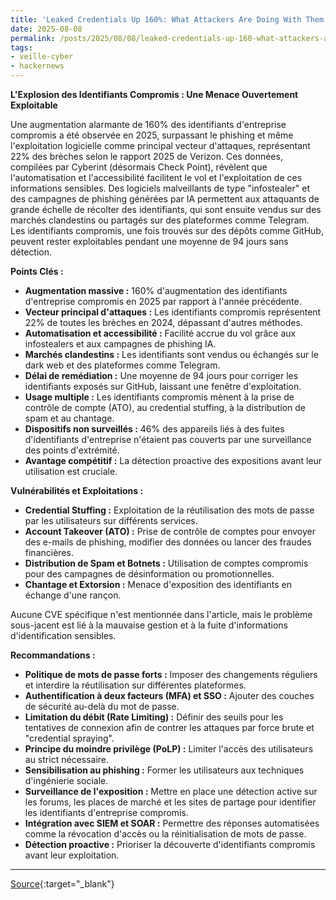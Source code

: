 ```yaml
---
title: 'Leaked Credentials Up 160%: What Attackers Are Doing With Them'
date: 2025-08-08
permalink: /posts/2025/08/08/leaked-credentials-up-160-what-attackers-are-doing-with-them/
tags:
- veille-cyber
- hackernews
---
```

**L'Explosion des Identifiants Compromis : Une Menace Ouvertement Exploitable**

Une augmentation alarmante de 160% des identifiants d'entreprise compromis a été observée en 2025, surpassant le phishing et même l'exploitation logicielle comme principal vecteur d'attaques, représentant 22% des brèches selon le rapport 2025 de Verizon. Ces données, compilées par Cyberint (désormais Check Point), révèlent que l'automatisation et l'accessibilité facilitent le vol et l'exploitation de ces informations sensibles. Des logiciels malveillants de type "infostealer" et des campagnes de phishing générées par IA permettent aux attaquants de grande échelle de récolter des identifiants, qui sont ensuite vendus sur des marchés clandestins ou partagés sur des plateformes comme Telegram. Les identifiants compromis, une fois trouvés sur des dépôts comme GitHub, peuvent rester exploitables pendant une moyenne de 94 jours sans détection.

**Points Clés :**

*   **Augmentation massive :** 160% d'augmentation des identifiants d'entreprise compromis en 2025 par rapport à l'année précédente.
*   **Vecteur principal d'attaques :** Les identifiants compromis représentent 22% de toutes les brèches en 2024, dépassant d'autres méthodes.
*   **Automatisation et accessibilité :** Facilité accrue du vol grâce aux infostealers et aux campagnes de phishing IA.
*   **Marchés clandestins :** Les identifiants sont vendus ou échangés sur le dark web et des plateformes comme Telegram.
*   **Délai de remédiation :** Une moyenne de 94 jours pour corriger les identifiants exposés sur GitHub, laissant une fenêtre d'exploitation.
*   **Usage multiple :** Les identifiants compromis mènent à la prise de contrôle de compte (ATO), au credential stuffing, à la distribution de spam et au chantage.
*   **Dispositifs non surveillés :** 46% des appareils liés à des fuites d'identifiants d'entreprise n'étaient pas couverts par une surveillance des points d'extrémité.
*   **Avantage compétitif :** La détection proactive des expositions avant leur utilisation est cruciale.

**Vulnérabilités et Exploitations :**

*   **Credential Stuffing :** Exploitation de la réutilisation des mots de passe par les utilisateurs sur différents services.
*   **Account Takeover (ATO) :** Prise de contrôle de comptes pour envoyer des e-mails de phishing, modifier des données ou lancer des fraudes financières.
*   **Distribution de Spam et Botnets :** Utilisation de comptes compromis pour des campagnes de désinformation ou promotionnelles.
*   **Chantage et Extorsion :** Menace d'exposition des identifiants en échange d'une rançon.

Aucune CVE spécifique n'est mentionnée dans l'article, mais le problème sous-jacent est lié à la mauvaise gestion et à la fuite d'informations d'identification sensibles.

**Recommandations :**

*   **Politique de mots de passe forts :** Imposer des changements réguliers et interdire la réutilisation sur différentes plateformes.
*   **Authentification à deux facteurs (MFA) et SSO :** Ajouter des couches de sécurité au-delà du mot de passe.
*   **Limitation du débit (Rate Limiting) :** Définir des seuils pour les tentatives de connexion afin de contrer les attaques par force brute et "credential spraying".
*   **Principe du moindre privilège (PoLP) :** Limiter l'accès des utilisateurs au strict nécessaire.
*   **Sensibilisation au phishing :** Former les utilisateurs aux techniques d'ingénierie sociale.
*   **Surveillance de l'exposition :** Mettre en place une détection active sur les forums, les places de marché et les sites de partage pour identifier les identifiants d'entreprise compromis.
*   **Intégration avec SIEM et SOAR :** Permettre des réponses automatisées comme la révocation d'accès ou la réinitialisation de mots de passe.
*   **Détection proactive :** Prioriser la découverte d'identifiants compromis avant leur exploitation.

---
[Source](https://thehackernews.com/2025/08/leaked-credentials-up-160-what.html){:target="_blank"}
